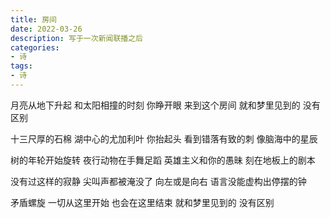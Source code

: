 ```yaml
---
title: 房间
date: 2022-03-26
description: 写于一次新闻联播之后
categories:
- 诗
tags:
- 诗
---
```



月亮从地下升起
和太阳相撞的时刻
你睁开眼 来到这个房间
就和梦里见到的 没有区别



十三尺厚的石棉
湖中心的尤加利叶
你抬起头 看到错落有致的刺
像脑海中的星辰



树的年轮开始旋转
夜行动物在手舞足蹈
英雄主义和你的愚昧 
刻在地板上的剧本



没有过这样的寂静
尖叫声都被淹没了
向左或是向右
语言没能虚构出停摆的钟



矛盾螺旋
一切从这里开始
也会在这里结束
就和梦里见到的 没有区别